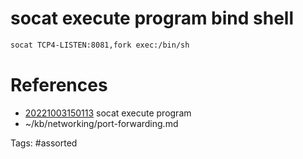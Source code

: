 # socat execute program bind shell
```bash
socat TCP4-LISTEN:8081,fork exec:/bin/sh
```

# References
- [20221003150113](/zet/20221003150113/README.md) socat execute program
- ~/kb/networking/port-forwarding.md

Tags:
    #assorted
